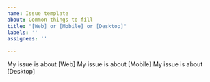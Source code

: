```yaml
---
name: Issue template
about: Common things to fill
title: "[Web] or [Mobile] or [Desktop]"
labels: ''
assignees: ''

---
```


My issue is about [Web]
My issue is about [Mobile]
My issue is about [Desktop]
